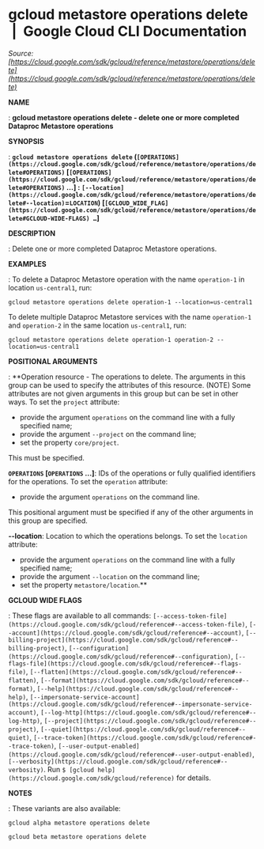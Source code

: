 # gcloud metastore operations delete  |  Google Cloud CLI Documentation

*Source: [https://cloud.google.com/sdk/gcloud/reference/metastore/operations/delete](https://cloud.google.com/sdk/gcloud/reference/metastore/operations/delete)*

**NAME**

: **gcloud metastore operations delete - delete one or more completed Dataproc Metastore operations**

**SYNOPSIS**

: **`gcloud metastore operations delete` (`[OPERATIONS](https://cloud.google.com/sdk/gcloud/reference/metastore/operations/delete#OPERATIONS)` [`[OPERATIONS](https://cloud.google.com/sdk/gcloud/reference/metastore/operations/delete#OPERATIONS)` …] : `[--location](https://cloud.google.com/sdk/gcloud/reference/metastore/operations/delete#--location)`=`LOCATION`) [`[GCLOUD_WIDE_FLAG](https://cloud.google.com/sdk/gcloud/reference/metastore/operations/delete#GCLOUD-WIDE-FLAGS) …`]**

**DESCRIPTION**

: Delete one or more completed Dataproc Metastore operations.

**EXAMPLES**

: To delete a Dataproc Metastore operation with the name `operation-1`
in location `us-central1`, run:

```
gcloud metastore operations delete operation-1 --location=us-central1
```

To delete multiple Dataproc Metastore services with the name
`operation-1` and `operation-2` in the same location
`us-central1`, run:

```
gcloud metastore operations delete operation-1 operation-2 --location=us-central1
```

**POSITIONAL ARGUMENTS**

: **Operation resource - The operations to delete. The arguments in this group can
be used to specify the attributes of this resource. (NOTE) Some attributes are
not given arguments in this group but can be set in other ways.
To set the `project` attribute:

- provide the argument `operations` on the command line with a fully
specified name;
- provide the argument `--project` on the command line;
- set the property `core/project`.

This must be specified.

**`OPERATIONS` [`OPERATIONS` …]**:
IDs of the operations or fully qualified identifiers for the operations.
To set the `operation` attribute:

- provide the argument `operations` on the command line.

This positional argument must be specified if any of the other arguments in this
group are specified.

**--location**:
Location to which the operations belongs.
To set the `location` attribute:

- provide the argument `operations` on the command line with a fully
specified name;
- provide the argument `--location` on the command line;
- set the property `metastore/location`.**

**GCLOUD WIDE FLAGS**

: These flags are available to all commands: `[--access-token-file](https://cloud.google.com/sdk/gcloud/reference#--access-token-file)`,
`[--account](https://cloud.google.com/sdk/gcloud/reference#--account)`, `[--billing-project](https://cloud.google.com/sdk/gcloud/reference#--billing-project)`,
`[--configuration](https://cloud.google.com/sdk/gcloud/reference#--configuration)`,
`[--flags-file](https://cloud.google.com/sdk/gcloud/reference#--flags-file)`,
`[--flatten](https://cloud.google.com/sdk/gcloud/reference#--flatten)`, `[--format](https://cloud.google.com/sdk/gcloud/reference#--format)`, `[--help](https://cloud.google.com/sdk/gcloud/reference#--help)`, `[--impersonate-service-account](https://cloud.google.com/sdk/gcloud/reference#--impersonate-service-account)`,
`[--log-http](https://cloud.google.com/sdk/gcloud/reference#--log-http)`,
`[--project](https://cloud.google.com/sdk/gcloud/reference#--project)`, `[--quiet](https://cloud.google.com/sdk/gcloud/reference#--quiet)`, `[--trace-token](https://cloud.google.com/sdk/gcloud/reference#--trace-token)`, `[--user-output-enabled](https://cloud.google.com/sdk/gcloud/reference#--user-output-enabled)`,
`[--verbosity](https://cloud.google.com/sdk/gcloud/reference#--verbosity)`.
Run `$ [gcloud help](https://cloud.google.com/sdk/gcloud/reference)` for details.

**NOTES**

: These variants are also available:

```
gcloud alpha metastore operations delete
```

```
gcloud beta metastore operations delete
```